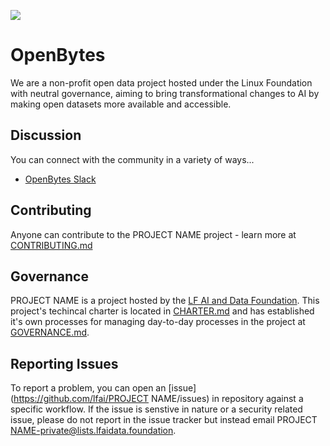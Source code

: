 
![](https://us-tutu.s3.us-west-1.amazonaws.com/company-website/OpenBytes/Mobile/logo.png)

# OpenBytes

We are a non-profit open data project hosted under the Linux Foundation with neutral governance, aiming to bring transformational changes to AI by making open datasets more available and accessible.

## Discussion

You can connect with the community in a variety of ways...


- [OpenBytes Slack](https://openbytes.slack.com/join/shared_invite/zt-xmlybz36-kc7SnQnmrIyz1m79oOu6pg#/shared-invite/email)

## Contributing
Anyone can contribute to the PROJECT NAME project - learn more at [CONTRIBUTING.md](CONTRIBUTING.md)

## Governance
PROJECT NAME is a project hosted by the [LF AI and Data Foundation](https://lfaidata.foundation). This project's techincal charter is located in [CHARTER.md](OpenBytes/CHARTER.md) and has established it's own processes for managing day-to-day processes in the project at [GOVERNANCE.md](GOVERNANCE.md).

## Reporting Issues
To report a problem, you can open an [issue](https://github.com/lfai/PROJECT NAME/issues) in repository against a specific workflow. If the issue is senstive in nature or a security related issue, please do not report in the issue tracker but instead email PROJECT NAME-private@lists.lfaidata.foundation.
